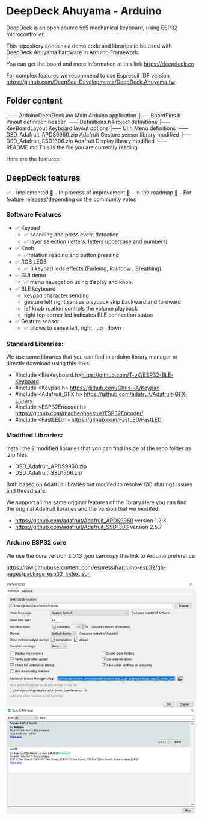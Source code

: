 # DeepDeck Ahuyama - Arduino

DeepDeck is an open source 5x5 mechanical keyboard, using ESP32 microcontroller.

This repository contains a demo code and libraries to be used with DeepDeck Ahuyama hardware
in Arduino Framework.

You can get the board and more information at this link https://deepdeck.co

For complex features we recommend to use Espressif IDF version https://github.com/DeepSea-Developments/DeepDeck.Ahuyama.fw

## Folder content

├── ArduinoDeepDeck.ino        Main Arduino application
├── BoardPins.h                Pinout definition header
├── Definitions.h              Project definitions
├── KeyBoardLayout             Keyboard layout options
├── UI.h                       Menu definitions
├── DSD_Adafruit_APDS9960.zip  Adafruit Gesture sensor library modified
├── DSD_Adafruit_SSD1306.zip   Adafruit Display library modified
└── README.md                  This is the file you are currently reading


Here are the features:

## DeepDeck features

✅ - Implemented
🚧 - In process of improvement
📝 - In the roadmap
💬 - For feature releases/depending on the community votes

### Software Features

- ✅ Keypad 
  - ✅ scanning and press event detection
  - ✅ layer selection (letters, letters uppercase  and numbers)
- ✅ Knob
  - ✅rotation reading and button pressing  
- ✅ RGB LEDS
  - ✅ 3 keypad leds effects (Fadeing, Rainbow , Breathing)
- ✅ GUI demo 
  - ✅ menu navegation using display and knob.
- ✅ BLE keyboard 
  - keypad character sending
  - gesture left right sent as playback skip backward and  fordward
  - lef knob roation controls the volume playback
  - right top corner led indicates BLE connection status
- ✅ Gesture sensor
  - ✅ allows to sense left, right , up , down      

### Standard Libraries:
We use some libraries that you can find in arduino library manager or directly download using this links

- #include <BleKeyboard.h>https://github.com/T-vK/ESP32-BLE-Keyboard
- #include <Keypad.h> https://github.com/Chris--A/Keypad
- #include <Adafruit_GFX.h> https://github.com/adafruit/Adafruit-GFX-Library
- #include <ESP32Encoder.h> https://github.com/madhephaestus/ESP32Encoder/
- #include <FastLED.h> https://github.com/FastLED/FastLED

### Modified Libraries:

Install the  2 modified libraries that you can find inside of the repo folder as .zip files.

- DSD_Adafruit_APDS9960.zip
- DSD_Adafruit_SSD1306.zip

Both based on Adafruit libraries but modifed to resolve I2C sharings issues 
and thread safe.

We support all the same original features of the library.Here you can find the original Adafruit libraries and the version that we modifed.

- https://github.com/adafruit/Adafruit_APDS9960  version 1.2.3
- https://github.com/adafruit/Adafruit_SSD1306 version 2.5.7

### Arduino ESP32 core 

We use the core version 2.0.13 ,you can copy this link to Arduino preference 

https://raw.githubusercontent.com/espressif/arduino-esp32/gh-pages/package_esp32_index.json

![Alt text](image.png)
![Alt text](image-1.png)
